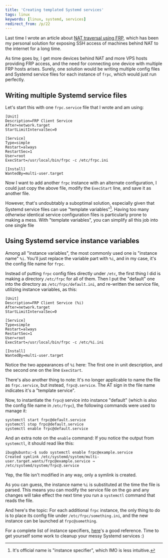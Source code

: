 ```yaml
---
title: 'Creating templated Systemd services'
tags: linux
keywords: [linux, systemd, services]
redirect_from: /p/22
---
```


Last time I wrote an article about [NAT traversal using FRP][1], which has been my personal solution for exposing SSH access of machines behind NAT to the internet for a long time.

As time goes by, I get more devices behind NAT and more VPS hosts providing FRP access, and the need for connecting one device with multiple FRP hosts arises. Surely, one solution would be writing multiple config files and Systemd service files for each instance of `frpc`, which would just run perfectly.

## Writing multiple Systemd service files

Let's start this with one `frpc.service` file that I wrote and am using:

```text
[Unit]
Description=FRP Client Service
After=network.target
StartLimitIntervalSec=0

[Service]
Type=simple
Restart=always
RestartSec=1
User=root
ExecStart=/usr/local/bin/frpc -c /etc/frpc.ini

[Install]
WantedBy=multi-user.target
```

Now I want to add another `frpc` instance with an alternate configuration, I could just copy the above file, modify the `ExecStart` line, and save it as another file.

However, that's undoubtably a suboptimal solution, especially given that Systemd service files can use "template variables"[^1]. Having too many *otherwise* identical service configuration files is particularly prone to making a mess. With "template variables", you can simplify all this job into one single file

## Using Systemd service instance variables

Among all "instance variables", the most commonly used one is "instance name" `%i`. You'll just replace the variable part with `%i`, and in my case, it's the config file name for `frpc`.

Instead of putting `frpc` config files directly under `/etc`, the first thing I did is making a directory `/etc/frpc` for all of them. Then I put the "default" one into the directory as `/etc/frpc/default.ini`, and re-written the service file, utilizing instance variables, as this:

```text
[Unit]
Description=FRP Client Service (%i)
After=network.target
StartLimitIntervalSec=0

[Service]
Type=simple
Restart=always
RestartSec=1
User=root
ExecStart=/usr/local/bin/frpc -c /etc/%i.ini

[Install]
WantedBy=multi-user.target
```

Notice the two appearances of `%i` here: The first one in unit description, and the second one on the line `ExecStart`.

There's also another thing to note: It's no longer applicable to name the file as `frpc.service`, but instead, `frpc@.service`. The AT sign in the file name indicates it's a "template service".

Now, to instantiate the `frpc@` service into instance "default" (which is also the config file name in `/etc/frpc`), the following commands were used to manage it:

```shell
systemctl start frpc@default.service
systemctl stop frpc@default.service
systemctl enable frpc@default.service
```

And an extra note on the `enable` command: If you notice the output from `systemctl`, it should read like this:

```shell
ibug@ubuntu:~$ sudo systemctl enable frpc@example.service
Created symlink /etc/systemd/system/multi-user.target.wants/frpc@example.service → /etc/systemd/system/frpc@.service
```

Yep, the file isn't modified in any way, only a symlink is created.

As you can guess, the instance name `%i` is substituted at the time the file is parsed. This means you can modify the service file on the go and any changes will take effect the next time you run a `systemctl` command that reads the file.

And here's the topic: For each additional `frpc` instance, the only thing to do is to place its config file under `/etc/frpc/something.ini`, and the new instance can be launched at `frpc@something`.

For a complete list of instance specifiers, [here][2]'s a good reference. Time to get yourself some work to cleanup your messy Systemd services :)

[^1]: It's official name is "instance specifier", which IMO is less intuitive.

[1]: /p/14
[2]: https://www.freedesktop.org/software/systemd/man/systemd.unit.html#Specifiers
